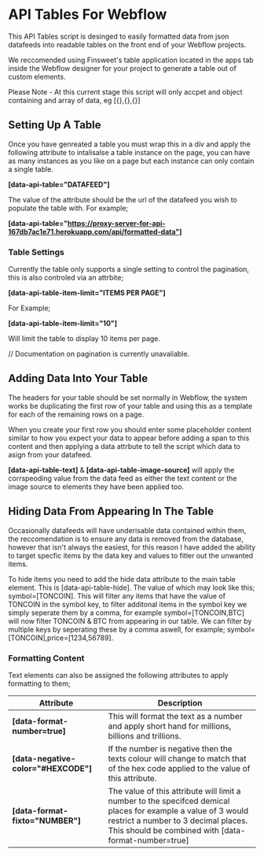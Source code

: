 # API Tables For Webflow #

This API Tables script is desinged to easily formatted data from json datafeeds into readable tables on the front end of your Webflow projects. 

We reccomended using Finsweet's table application located in the apps tab inside the Webflow designer for your project to generate a table out of custom elements. 

Please Note - At this current stage this script will only accpet and object containing and array of data, eg [{},{},{}]

## Setting Up A Table ##

Once you have genreated a table you must wrap this in a div and apply the following attribute to intalisalse a table instance on the page, you can have as many instances as you like on a page but each instance can only contain a single table. 

**[data-api-table="DATAFEED"]**

The value of the attribute should be the url of the datafeed you wish to populate the table with. For example; 

**[data-api-table="https://proxy-server-for-api-167db7ac1e71.herokuapp.com/api/formatted-data"]**

### Table Settings ###

Currently the table only supports a single setting to control the pagination, this is also controled via an attrbite; 

**[data-api-table-item-limit="ITEMS PER PAGE"]**

For Example;

**[data-api-table-item-limit="10"]**

Will limit the table to display 10 items per page. 

// Documentation on pagination is currently unavaliable.  

## Adding Data Into Your Table ##

The headers for your table should be set normally in Webflow, the system works be duplicating the first row of your table and using this as a template for each of the remaining rows on a page. 

When you create your first row you should enter some placeholder content similar to how you expect your data to appear before adding a span to this content and then applying a data attrbute to tell the script which data to asign from your datafeed. 

**[data-api-table-text]** & **[data-api-table-image-source]** will apply the corrspeoding value from the data feed as either the text content or the image source to elements they have been applied too. 

## Hiding Data From Appearing In The Table ##

Occasionally datafeeds will have underisable data contained within them, the reccomendation is to ensure any data is removed from the database, however that isn't always the easiest, for this reason I have added the ability to target specfic items by the data key and values to fitler out the unwanted items. 

To hide items you need to add the hide data attribute to the main table element. This is [data-api-table-hide]. The value of which may look like this; symbol=[TONCOIN]. This will filter any items that have the value of TONCOIN in the symbol key, to filter additonal items in the symbol key we simply seperate them by a comma, for example symbol=[TONCOIN,BTC] will now filter TONCOIN & BTC from appearing in our table. We can filter by multiple keys by seperating these by a comma aswell, for example; symbol=[TONCOIN],price=[1234,56789].

### Formatting Content #### 

Text elements can also be assigned the following attributes to apply formatting to them; 

| Attribute  | Description |
| ---------- | ----------- |
| **[data-format-number=true]** | This will format the text as a number and apply short hand for millions, billions and trillions. |
| **[data-negative-color="#HEXCODE"]** | If the number is negative then the texts colour will change to match that of the hex code applied to the value of this attribute. |
| **[data-format-fixto="NUMBER"]** | The value of this attribute will limit a number to the specifced demical places for example a value of 3 would restrict a number to 3 decimal places. This should be combined with [data-format-number=true] |
